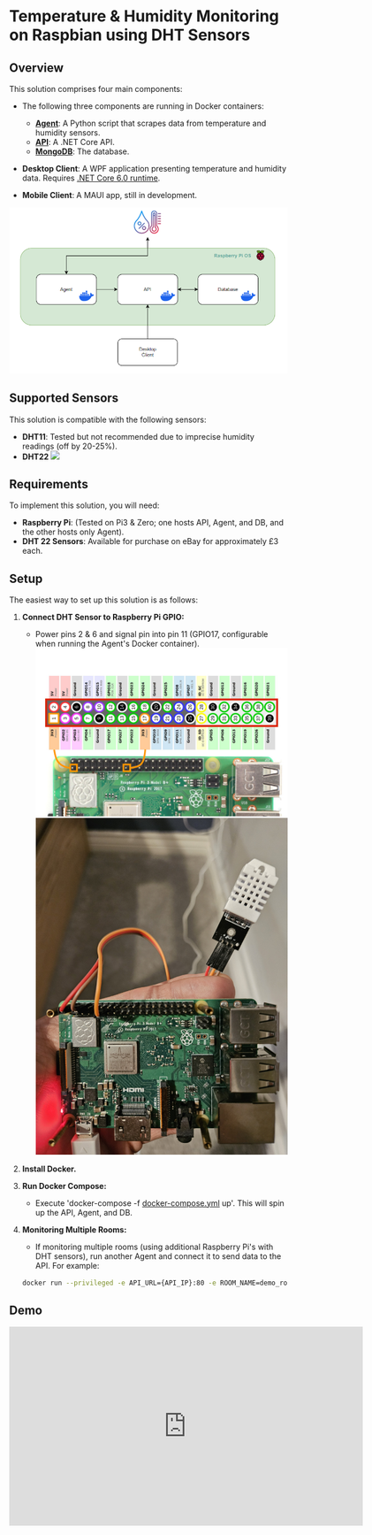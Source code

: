 # Temperature & Humidity Monitoring on Raspbian using DHT Sensors

## Overview

This solution comprises four main components:

- The following three components are running in Docker containers:
  - [**Agent**](https://hub.docker.com/repository/docker/mcopjan/raspberry-hum-temp-agent/general): A Python script that scrapes data from temperature and humidity sensors.
  - [**API**](https://hub.docker.com/repository/docker/mcopjan/raspberry-hum-temp-api/general): A .NET Core API.
  - [**MongoDB**](https://hub.docker.com/r/nonoroazoro/rpi-mongo): The database.

- **Desktop Client**: A WPF application presenting temperature and humidity data. Requires [.NET Core 6.0 runtime](https://dotnet.microsoft.com/en-us/download/dotnet/6.0).

- **Mobile Client**: A MAUI app, still in development.

![Component's Diagram](/Doc_Images/raspberry-temp-hum-diagram.png?raw=true "Diagram")

## Supported Sensors

This solution is compatible with the following sensors:

- **DHT11**: Tested but not recommended due to imprecise humidity readings (off by 20-25%).
- **DHT22** <img src="https://www.iconsdb.com/icons/preview/green/checkmark-xxl.png" width="20"> 

## Requirements

To implement this solution, you will need:

- **Raspberry Pi**: (Tested on Pi3 & Zero; one hosts API, Agent, and DB, and the other hosts only Agent).
- **DHT 22 Sensors**: Available for purchase on eBay for approximately £3 each.

## Setup

The easiest way to set up this solution is as follows:

1. **Connect DHT Sensor to Raspberry Pi GPIO:**
   - Power pins 2 & 6 and signal pin into pin 11 (GPIO17, configurable when running the Agent's Docker container).
   ![GPIO](/Doc_Images/Raspberry-Pi-GPIO-Header-with-Photo.png?raw=true "GPIO")
   ![GPIO2](/Doc_Images/20231119_173254.jpg?raw=true "GPIO2")

2. **Install Docker.**

3. **Run Docker Compose:**
   - Execute 'docker-compose -f [docker-compose.yml](https://github.com/mcopjan/raspberry-temperature-humidity-monitoring/blob/master/docker-compose.yml) up'. This will spin up the API, Agent, and DB.

4. **Monitoring Multiple Rooms:**
   - If monitoring multiple rooms (using additional Raspberry Pi's with DHT sensors), run another Agent and connect it to send data to the API. For example:
   ```bash
   docker run --privileged -e API_URL={API_IP}:80 -e ROOM_NAME=demo_room -e SENSOR_MODEL=22 -e GPIO_PIN=17 -e INTERVAL_SEC=60 mcopjan/raspberry-hum-temp-agent:latest

## Demo
<iframe src="https://vimeo.com/manage/videos/886174353" width="640" height="360" frameborder="0" allow="autoplay; fullscreen; picture-in-picture" allowfullscreen></iframe>